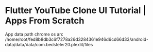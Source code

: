 # Flutter YouTube Clone UI Tutorial | Apps From Scratch

App data path chrome os arc
	/home/root/fed8b8db3c6f7278a26d3284361e946d6cd66d33/android-data/data/data/com.bedsteler20.plexlit/files